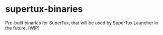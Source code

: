 # supertux-binaries
Pre-built binaries for SuperTux, that will be used by SuperTux Launcher in the future. [WIP]
